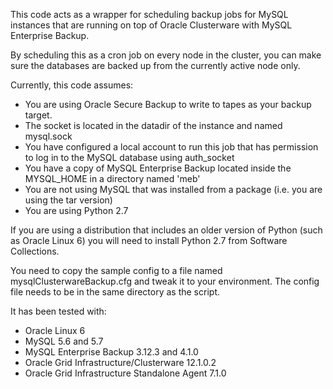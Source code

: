 This code acts as a wrapper for scheduling backup jobs for MySQL instances that are running on top of Oracle Clusterware with MySQL Enterprise Backup.

By scheduling this as a cron job on every node in the cluster, you can make sure the databases are backed up from the currently active node only.

Currently, this code assumes:
 * You are using Oracle Secure Backup to write to tapes as your backup target.
 * The socket is located in the datadir of the instance and named mysql.sock
 * You have configured a local account to run this job that has permission to log in to the MySQL database using auth_socket
 * You have a copy of MySQL Enterprise Backup located inside the MYSQL_HOME in a directory named 'meb'
 * You are not using MySQL that was installed from a package (i.e. you are using the tar version)
 * You are using Python 2.7

If you are using a distribution that includes an older version of Python (such as Oracle Linux 6) you will need to install Python 2.7 from Software Collections.

You need to copy the sample config to a file named mysqlClusterwareBackup.cfg and tweak it to your environment.  The config file needs to be in the same directory as the script.

It has been tested with:
 * Oracle Linux 6
 * MySQL 5.6 and 5.7
 * MySQL Enterprise Backup 3.12.3 and 4.1.0
 * Oracle Grid Infrastructure/Clusterware 12.1.0.2
 * Oracle Grid Infrastructure Standalone Agent 7.1.0

